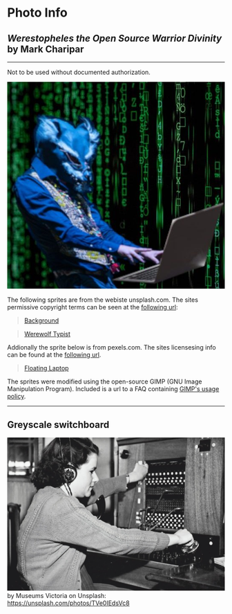 # Photo Info

## ***Werestopheles the Open Source Warrior Divinity*** by Mark Charipar 
---
Not to be used without documented authorization.

![logo.jpg](logo.jpg)

The following sprites are from the webiste unsplash.com.  The sites permissive copyright terms can be seen at the [following url](https://unsplash.com/license):

>[Background](https://unsplash.com/photos/iar-afB0QQw)

>[Werewolf Typist](https://unsplash.com/photos/wL4knvbQphI)

Addionally the sprite below is from pexels.com.  The sites licensesing info can be found at the [following url](https://www.pexels.com/license/).

>[Floating Laptop](https://www.pexels.com/photo/person-touching-open-macbook-on-table-839465/)

The sprites were modified using the open-source GIMP (GNU Image Manipulation Program).  Included is a url to a FAQ containing [GIMP's usage policy](https://www.gimp.org/docs/userfaq.html).

---
## Greyscale switchboard

![call_center.jpg](call_center.jpg) 
by Museums Victoria on Unsplash:
https://unsplash.com/photos/TVe0IEdsVc8